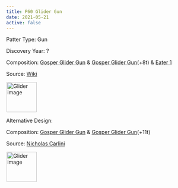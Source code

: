 ```yaml
---
title: P60 Glider Gun
date: 2021-05-21
active: false
---
```



Patter Type: Gun

Discovery Year: ?

Composition: [Gosper Glider Gun](https://galapagos.netlify.app/database/gosper_glider_gun/) & [Gosper Glider Gun](https://galapagos.netlify.app/database/gosper_glider_gun/)(+8t) & [Eater 1](https://galapagos.netlify.app/database/eater_1/)

Source: [Wiki](https://conwaylife.com/wiki/Period-60_glider_gun)
<!--more-->

<p>
<script type="text/javascript" src="https://www.conwaylife.com/js/lv-plugin.js"></script></p>

<div class="rle"><div class="codebox"><div style="display:none; position: relative; z-index: 1031;"><code>27bo$27b4o$11bo16b4o$10bobo5b2o8bo2bo5b2o$3b2o3b2o3bo14b4o5b2o$3b2o3b
2o3bo4bobob2o3b4o$8b2o3bo5b2o3bo2bo$10bobo10bo$11bo8bo2bo2$26bobo$28bo
$24bo$26bo$25bo2$11b2o$11b2o4bo$2o6b2o6b5ob2o$2o5b3o5bo2b2o4bo$8b2o5b
2o8bo12bo$11b2o4bo7bo10bobo$11b2o12bo11b2o$24bo8b2o$22b2o9bobo$35bo$
35b2o!
#C [[ THEME 6 GRID GRIDMAJOR 0 ZOOM 8.0 ]]
</code></div></div><canvas width="760" height="560" style="margin-left:1px; position: relative; z-index: 1031;"><noscript> <a href="https://www.conwaylife.com/wiki/File:Glider.png" class="image" title="Glider image"><img alt="Glider image" src="https://www.conwaylife.com/w/images/7/79/Glider.png" decoding="async" width="81" height="81" /></a> </noscript></canvas></div>

Alternative Design:

Composition: [Gosper Glider Gun](https://galapagos.netlify.app/database/gosper_glider_gun/) & [Gosper Glider Gun](https://galapagos.netlify.app/database/gosper_glider_gun/)(+11t) 

Source: [Nicholas Carlini](https://nicholas.carlini.com/writing/2020/digital-logic-game-of-life.html)

<div class="rle"><div class="codebox"><div style="display:none; position: relative; z-index: 1031;"><code>43b2o$43b2o7$43bo$42b3o$41b5o$40bobobobo$40b2o3b2o3$43bo$42bobo$25b2o
15bob2o$24bobo16b3o$9bobo11bo6b2o2b2o7bo2bo$9bo2bo10bo2bo2bo2bob2o8b3o
$2o10b2o9bo6b2o11bo3bo$2o8bo3b2o8bobo15bo5bo$5b2o5b2o11b2o10bo5bo3bo$
4bo4bo2bo8bo14bo7b3o$9bobo10b2o12b3o$21b2o3$30b2o$30bo$28bobobo$27b3o
b2o$27bo$45b2o$45b2o4$36bo$37b2o$36b2o!
#C [[ THEME 6 GRID GRIDMAJOR 0 ZOOM 8.0 ]]
</code></div></div><canvas width="760" height="560" style="margin-left:1px; position: relative; z-index: 1031;"><noscript> <a href="https://www.conwaylife.com/wiki/File:Glider.png" class="image" title="Glider image"><img alt="Glider image" src="https://www.conwaylife.com/w/images/7/79/Glider.png" decoding="async" width="81" height="81" /></a> </noscript></canvas></div>

